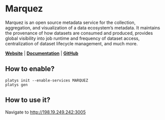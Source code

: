 # Marquez

Marquez is an open source metadata service for the collection, aggregation, and visualization of a data ecosystem’s metadata. It maintains the provenance of how datasets are consumed and produced, provides global visibility into job runtime and frequency of dataset access, centralization of dataset lifecycle management, and much more.

**[Website](https://marquezproject.github.io/marquez/)** | **[Documentation](https://marquezproject.github.io/marquez/)** | **[GitHub](https://github.com/MarquezProject/marquez)**

## How to enable?

```
platys init --enable-services MARQUEZ
platys gen
```

## How to use it?

Navigate to <http://198.19.249.242:3005>